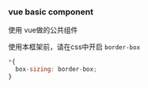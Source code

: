 ### vue basic component

使用 vue做的公共组件

使用本框架前，请在css中开启 `border-box`

```js
*{
  box-sizing: border-box;
}
```


